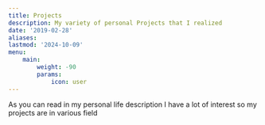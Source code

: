 ```yaml
---
title: Projects
description: My variety of personal Projects that I realized
date: '2019-02-28'
aliases:
lastmod: '2024-10-09'
menu:
    main: 
        weight: -90
        params:
            icon: user
---
```


As you can read in my personal life description I have a lot of interest so my projects are in various field